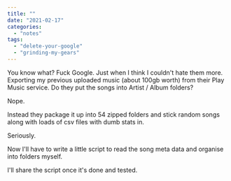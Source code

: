 ```yaml
---
title: ""
date: "2021-02-17"
categories: 
  - "notes"
tags: 
  - "delete-your-google"
  - "grinding-my-gears"
---
```


You know what? Fuck Google. Just when I think I couldn't hate them more. Exporting my previous uploaded music (about 100gb worth) from their Play Music service. Do they put the songs into Artist / Album folders?

Nope.

Instead they package it up into 54 zipped folders and stick random songs along with loads of csv files with dumb stats in.

Seriously.

Now I'll have to write a little script to read the song meta data and organise into folders myself.

I'll share the script once it's done and tested.
